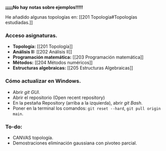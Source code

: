 **¡¡¡¡¡No hay notas sobre ejemplos!!!!!**

He añadido algunas topologías en: [[201 Topología#Topologías estudiadas.]]

### Acceso asignaturas.
- **Topología:** [[201 Topología]]
- **Análisis II:** [[202 Análisis II]]
- **Programación matemática:** [[203 Programación matemática]] 
- **Métodos:** [[204 Métodos numéricos]]
- **Estructuras algebraicas:** [[205 Estructuras Algebraicas]]
### Cómo actualizar en Windows.
- Abrir *git GUI*.
- Abrir el repositorio (Open recent repository)
- En la pestaña Repository (arriba a la izquierda), abrir *git Bash*.
- Poner en la terminal los comandos: ```git reset --hard```, ```git pull origin main```.
### To-do:
- CANVAS topología.
- Demostraciones eliminación gaussiana con pivoteo parcial.
